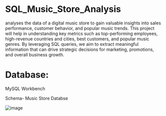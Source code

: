 # SQL_Music_Store_Analysis

analyses the data of a digital music store to gain valuable insights into sales performance, customer behavior, and popular music trends. This project will help in understanding key metrics such as top-performing employees, high-revenue countries and cities, best customers, and popular music genres. By leveraging SQL queries, we aim to extract meaningful information that can drive strategic decisions for marketing, promotions, and overall business growth.

# Database:
MySQL Workbench

Schema- Music Store Databse

![image](https://github.com/HammadMohd/SQL_Music_Store_Analysis/assets/144592332/25833a06-099a-4279-b5ce-1dd2f98b304e)
